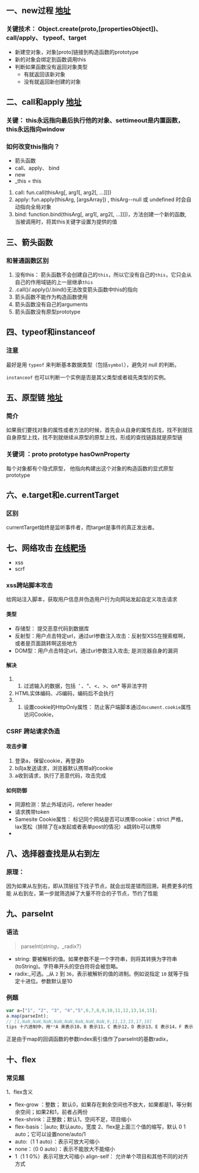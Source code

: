 
##    一、new过程 [地址](https://juejin.cn/post/6844903704663949325)

### 关键技术： Object.create(proto,[propertiesObject])、call/apply、 typeof、target

- 新建空对象，对象[proto]链接到构造函数的prototype
- 新的对象会绑定到函数调用this
- 判断如果函数没有返回对象类型
	- 有就返回该新对象
	- 没有就返回新创建的对象

## 二、call和apply [地址](https://juejin.cn/post/6844903496253177863)

### 关键： this永远指向最后执行他的对象、settimeout是内置函数，this永远指向window

### 如何改变this指向？
- 箭头函数
- call、apply、 bind
- new
- _this = this

1. call: fun.call(thisArg[, arg1[, arg2[, ...]]])
2. apply: fun.apply(thisArg, [argsArray]) ,  thisArg--null 或 undefined 时会自动指向全局对象
3. bind: function.bind(thisArg[, arg1[, arg2[, ...]]])，方法创建一个新的函数, 当被调用时，将其this关键字设置为提供的值

## 三、箭头函数

### 和普通函数区别

1. 没有this： 箭头函数不会创建自己的`this`，所以它没有自己的`this`，它只会从自己的作用域链的上一层继承`this`
2. .call()/.apply()/.bind()无法改变箭头函数中this的指向
3. 箭头函数不能作为构造函数使用
4. 箭头函数没有自己的arguments
5.  箭头函数没有原型prototype

## 四、typeof和instanceof

### 注意
最好是用 `typeof` 来判断基本数据类型（包括`symbol`），避免对 null 的判断。

`instanceof` 也可以判断一个实例是否是其父类型或者祖先类型的实例。

## 五、原型链 [地址](https://juejin.cn/post/6934498361475072014)

### 简介

如果我们要找对象的属性或者方法的时候，首先会从自身的属性去找，找不到就往自身原型上找，找不到就继续从原型的原型上找，形成的查找链路就是原型链

### 关键词 ：__proto__  prototype  hasOwnProperty 
 



每个对象都有个隐式原型， 他指向构建出这个对象的构造函数的显式原型prototype



## 六、e.target和e.currentTarget

### 区别
currentTarget始终是监听事件者，而target是事件的真正发出者。

## 七、网络攻击 [在线靶场](https://portswigger.net/web-security/all-labs)

- xss
- scrf

### xss跨站脚本攻击

给网站注入脚本，获取用户信息并伪造用户行为向网站发起自定义攻击请求

#### 类型
- 存储型： 提交恶意代码到数据库
- 反射型：用户点击特定url，通过url参数注入攻击：反射型XSS在搜索框啊，或者是页面跳转啊这些地方
- DOM型：用户点击特定url，通过url参数注入攻击; 是浏览器自身的漏洞

#### 解决

1. 1.  过滤输入的数据，包括  ‘ 、“、<、>、on* 等非法字符
2. HTML实体编码、JS编码，编码后不会执行
3. 1.  设置cookie的HttpOnly属性： 防止客户端脚本通过`document.cookie`属性访问Cookie，

### CSRF 跨站请求伪造

#### 攻击步骤
1. 登录a，保留cookie，再登录b
2. b向a发送请求，浏览器默认携带a的cookie
3. a收到请求，执行了恶意代码，攻击完成

#### 如何防御
- 同源检测：禁止外域访问，referer header
- 请求携带token
- Samesite Cookie属性： 标记同个网站是否可以携带cookie：strict 严格， lax宽松（排除了在a发起或者表单post的情况）a跳转b可以携带
- 


## 八、选择器查找是从右到左

### 原理：
因为如果从左到右，即从顶层往下找子节点，就会出现差错而回溯，耗费更多的性能
从右到左，第一步就筛选掉了大量不符合的子节点，节约了性能

## 九、parseInt

### 语法
>parseInt(_string_，_radix?）
- string: 要被解析的值。如果参数不是一个字符串，则将其转换为字符串(toString)。字符串开头的空白符将会被忽略。
- radix:_可选。_从 `2` 到 `36`，表示被解析的值的进制。例如说指定 `10` 就等于指定十进位。参数默认是10
### 例题
```jsx
var a=["1", "2", "3", "4","5",6,7,8,9,10,11,12,13,14,15];
a.map(parseInt);
// [1,NaN,NaN,NaN,NaN,NaN,NaN,NaN,NaN,9,11,13,15,17,19]
tips 十六进制中，用**A 来表示10，B 表示11，C 表示12，D 表示13，E 表示14，F 表示15**
```

正是由于map的回调函数的参数index索引值作了parseInt的基数radix，

## 十、flex

### 常见题
1、flex含义
- flex-grow ：整数； 默认0，如果存在剩余空间也不放大，如果都是1，等分剩余空间；如果2和1，前者占两份
- flex-shrink：正整数；默认1，空间不足，项目缩小
- flex-basis：<length>|auto; 默认auto，宽度
2、flex是上面三个值的缩写，默认 0 1 auto；它可以设置none/auto/1
- auto:（1 1 auto）：表示可放大可缩小
- none：（0 0 auto）：表示不能放大不能缩小
- 1（1 1 0%）表示可放大可缩小
align-self： 允许单个项目和其他不同的对齐方式

